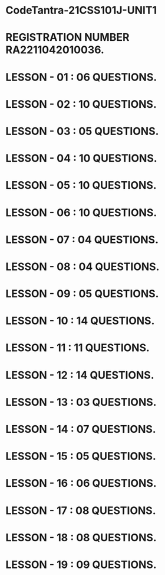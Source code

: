 # CodeTantra-21CSS101J-UNIT1
# REGISTRATION NUMBER RA2211042010036.

# LESSON - 01 : 06 QUESTIONS.
# LESSON - 02 : 10 QUESTIONS.
# LESSON - 03 : 05 QUESTIONS.
# LESSON - 04 : 10 QUESTIONS.
# LESSON - 05 : 10 QUESTIONS.
# LESSON - 06 : 10 QUESTIONS.
# LESSON - 07 : 04 QUESTIONS.
# LESSON - 08 : 04 QUESTIONS.
# LESSON - 09 : 05 QUESTIONS.
# LESSON - 10 : 14 QUESTIONS.
# LESSON - 11 : 11 QUESTIONS.
# LESSON - 12 : 14 QUESTIONS.
# LESSON - 13 : 03 QUESTIONS.
# LESSON - 14 : 07 QUESTIONS.
# LESSON - 15 : 05 QUESTIONS.
# LESSON - 16 : 06 QUESTIONS.
# LESSON - 17 : 08 QUESTIONS.
# LESSON - 18 : 08 QUESTIONS.
# LESSON - 19 : 09 QUESTIONS.
